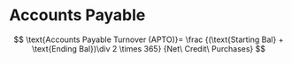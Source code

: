 # Accounts Payable
$$
\text{Accounts Payable Turnover (APTO)}=
\frac
	{(\text{Starting Bal} + \text{Ending Bal})\div 2 \times 365}
	{Net\ Credit\ Purchases} 
$$

